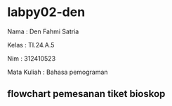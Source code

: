 # labpy02-den
Nama : Den Fahmi Satria <p>
Kelas : TI.24.A.5 <p> 
Nim : 312410523 <p>
Mata Kuliah : Bahasa pemograman <p> 
## flowchart pemesanan tiket bioskop
